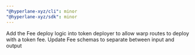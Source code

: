 ```yaml
---
"@hyperlane-xyz/cli": minor
"@hyperlane-xyz/sdk": minor
---
```


Add the Fee deploy logic into token deployer to allow warp routes to deploy with a token fee. Update Fee schemas to separate between input and output
